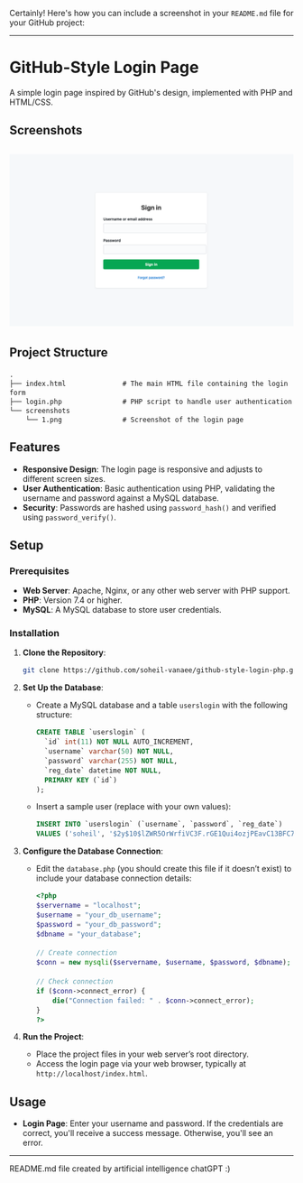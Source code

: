 Certainly! Here's how you can include a screenshot in your `README.md` file for your GitHub project:

---

# GitHub-Style Login Page

A simple login page inspired by GitHub's design, implemented with PHP and HTML/CSS.

## Screenshots

![Login Page Screenshot](./screenshots/1.png)
--- 

## Project Structure

```plaintext
.
├── index.html              # The main HTML file containing the login form
├── login.php               # PHP script to handle user authentication
└── screenshots
    └── 1.png               # Screenshot of the login page
```

## Features

- **Responsive Design**: The login page is responsive and adjusts to different screen sizes.
- **User Authentication**: Basic authentication using PHP, validating the username and password against a MySQL database.
- **Security**: Passwords are hashed using `password_hash()` and verified using `password_verify()`.

## Setup

### Prerequisites

- **Web Server**: Apache, Nginx, or any other web server with PHP support.
- **PHP**: Version 7.4 or higher.
- **MySQL**: A MySQL database to store user credentials.

### Installation

1. **Clone the Repository**:
   ```bash
   git clone https://github.com/soheil-vanaee/github-style-login-php.git
   ```

2. **Set Up the Database**:
   - Create a MySQL database and a table `userslogin` with the following structure:

     ```sql
     CREATE TABLE `userslogin` (
       `id` int(11) NOT NULL AUTO_INCREMENT,
       `username` varchar(50) NOT NULL,
       `password` varchar(255) NOT NULL,
       `reg_date` datetime NOT NULL,
       PRIMARY KEY (`id`)
     );
     ```

   - Insert a sample user (replace with your own values):

     ```sql
     INSERT INTO `userslogin` (`username`, `password`, `reg_date`) 
     VALUES ('soheil', '$2y$10$lZWR5OrWrfiVC3F.rGE1Qui4ozjPEavC13BFC7cYgQSGt.qdFyQo6', NOW());
     ```

3. **Configure the Database Connection**:
   - Edit the `database.php` (you should create this file if it doesn’t exist) to include your database connection details:

     ```php
     <?php
     $servername = "localhost";
     $username = "your_db_username";
     $password = "your_db_password";
     $dbname = "your_database";

     // Create connection
     $conn = new mysqli($servername, $username, $password, $dbname);

     // Check connection
     if ($conn->connect_error) {
         die("Connection failed: " . $conn->connect_error);
     }
     ?>
     ```

4. **Run the Project**:
   - Place the project files in your web server’s root directory.
   - Access the login page via your web browser, typically at `http://localhost/index.html`.

## Usage

- **Login Page**: Enter your username and password. If the credentials are correct, you'll receive a success message. Otherwise, you'll see an error.
---

README.md file created by artificial intelligence chatGPT :) 
